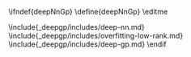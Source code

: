 \ifndef{deepNnGp}
\define{deepNnGp}
\editme

\include{_deepgp/includes/deep-nn.md}
\include{_deepgp/includes/overfitting-low-rank.md}
\include{_deepgp/includes/deep-gp.md}
\endif




